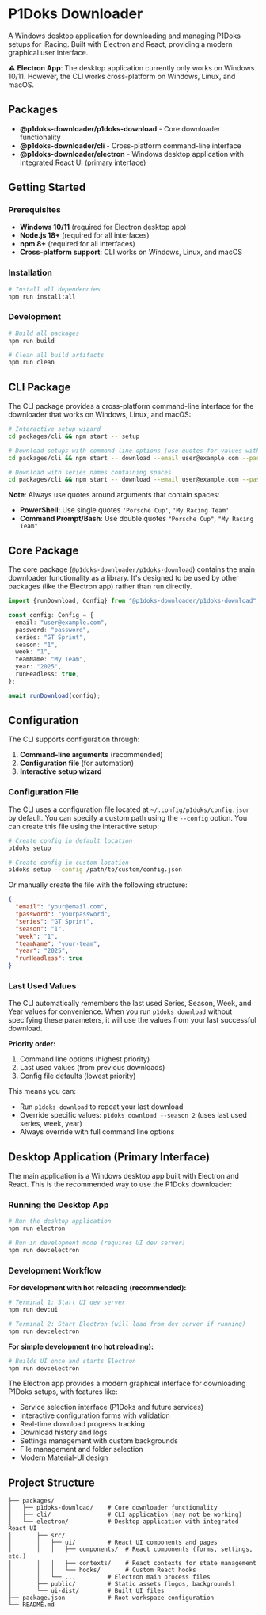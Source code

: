 # P1Doks Downloader

A Windows desktop application for downloading and managing P1Doks setups for iRacing. Built with Electron and React, providing a modern graphical user interface.

**⚠️ Electron App**: The desktop application currently only works on Windows 10/11. However, the CLI works cross-platform on Windows, Linux, and macOS.

## Packages

- **@p1doks-downloader/p1doks-download** - Core downloader functionality
- **@p1doks-downloader/cli** - Cross-platform command-line interface
- **@p1doks-downloader/electron** - Windows desktop application with integrated React UI (primary interface)

## Getting Started

### Prerequisites

- **Windows 10/11** (required for Electron desktop app)
- **Node.js 18+** (required for all interfaces)
- **npm 8+** (required for all interfaces)
- **Cross-platform support**: CLI works on Windows, Linux, and macOS

### Installation

```bash
# Install all dependencies
npm run install:all
```

### Development

```bash
# Build all packages
npm run build

# Clean all build artifacts
npm run clean
```

## CLI Package

The CLI package provides a cross-platform command-line interface for the downloader that works on Windows, Linux, and macOS:

```bash
# Interactive setup wizard
cd packages/cli && npm start -- setup

# Download setups with command line options (use quotes for values with spaces)
cd packages/cli && npm start -- download --email user@example.com --password secret --series "GT Sprint" --season "1" --week "1" --team "My Team" --year 2025

# Download with series names containing spaces
cd packages/cli && npm start -- download --email user@example.com --password secret --series "Porsche Cup" --team "My Racing Team" --season "2" --week "3" --year "2025"
```

**Note**: Always use quotes around arguments that contain spaces:
- **PowerShell**: Use single quotes `'Porsche Cup'`, `'My Racing Team'`
- **Command Prompt/Bash**: Use double quotes `"Porsche Cup"`, `"My Racing Team"`

## Core Package

The core package (`@p1doks-downloader/p1doks-download`) contains the main downloader functionality as a library. It's designed to be used by other packages (like the Electron app) rather than run directly.

```typescript
import {runDownload, Config} from "@p1doks-downloader/p1doks-download";

const config: Config = {
  email: "user@example.com",
  password: "password",
  series: "GT Sprint",
  season: "1",
  week: "1",
  teamName: "My Team",
  year: "2025",
  runHeadless: true,
};

await runDownload(config);
```

## Configuration

The CLI supports configuration through:

1. **Command-line arguments** (recommended)
2. **Configuration file** (for automation)
3. **Interactive setup wizard**

### Configuration File

The CLI uses a configuration file located at `~/.config/p1doks/config.json` by default. You can specify a custom path using the `--config` option. You can create this file using the interactive setup:

```bash
# Create config in default location
p1doks setup

# Create config in custom location
p1doks setup --config /path/to/custom/config.json
```

Or manually create the file with the following structure:

```json
{
  "email": "your@email.com",
  "password": "yourpassword",
  "series": "GT Sprint",
  "season": "1",
  "week": "1",
  "teamName": "your-team",
  "year": "2025",
  "runHeadless": true
}
```

### Last Used Values

The CLI automatically remembers the last used Series, Season, Week, and Year values for convenience. When you run `p1doks download` without specifying these parameters, it will use the values from your last successful download.

**Priority order:**

1. Command line options (highest priority)
2. Last used values (from previous downloads)
3. Config file defaults (lowest priority)

This means you can:

- Run `p1doks download` to repeat your last download
- Override specific values: `p1doks download --season 2` (uses last used series, week, year)
- Always override with full command line options

## Desktop Application (Primary Interface)

The main application is a Windows desktop app built with Electron and React. This is the recommended way to use the P1Doks downloader:

### Running the Desktop App

```bash
# Run the desktop application
npm run electron

# Run in development mode (requires UI dev server)
npm run dev:electron
```

### Development Workflow

**For development with hot reloading (recommended):**

```bash
# Terminal 1: Start UI dev server
npm run dev:ui

# Terminal 2: Start Electron (will load from dev server if running)
npm run dev:electron
```

**For simple development (no hot reloading):**

```bash
# Builds UI once and starts Electron
npm run dev:electron
```

The Electron app provides a modern graphical interface for downloading P1Doks setups, with features like:
- Service selection interface (P1Doks and future services)
- Interactive configuration forms with validation
- Real-time download progress tracking
- Download history and logs
- Settings management with custom backgrounds
- File management and folder selection
- Modern Material-UI design

## Project Structure

```
├── packages/
│   ├── p1doks-download/    # Core downloader functionality
│   ├── cli/                # CLI application (may not be working)
│   └── electron/           # Desktop application with integrated React UI
│       ├── src/
│       │   ├── ui/         # React UI components and pages
│       │   │   ├── components/  # React components (forms, settings, etc.)
│       │   │   ├── contexts/    # React contexts for state management
│       │   │   └── hooks/       # Custom React hooks
│       │   └── ...         # Electron main process files
│       ├── public/         # Static assets (logos, backgrounds)
│       └── ui-dist/        # Built UI files
├── package.json            # Root workspace configuration
└── README.md
```
